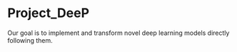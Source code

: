 # Project_DeeP
Our goal is to implement and transform novel deep learning models directly following them.
